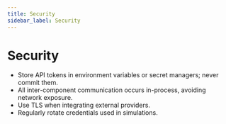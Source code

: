 ```yaml
---
title: Security
sidebar_label: Security
---
```


# Security

- Store API tokens in environment variables or secret managers; never commit them.
- All inter-component communication occurs in-process, avoiding network exposure.
- Use TLS when integrating external providers.
- Regularly rotate credentials used in simulations.

